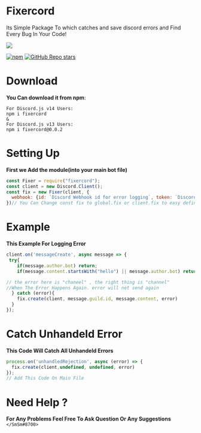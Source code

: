# Fixercord

Its Simple Package To which catches and save discord errors and Find Every Bug In Your Code!

<p>
    <a href="https://www.npmjs.com/package/fixercord" target="_blank"><img src="https://nodei.co/npm/fixercord.png?downloads=true&downloadRank=true&stars=true"></a>
  </p>
<a href="https://www.npmjs.com/package/fixercord" target="_blank"><img alt="npm" src="https://img.shields.io/npm/dt/fixercord?logo=npm&style=flat-square"></a>
<a href="https://github.com/devsmsm/fixercord/stargazers" target="_blank"><img alt="GitHub Repo stars" src="https://img.shields.io/github/stars/devsmsm/fixercord?logo=github&logoColor=white&style=flat-square"></a>

# Download
**You Can download it from npm**:
```
For Discord.js v14 Users:
npm i fixercord
&
For Discord.js v13 Users:
npm i fixercord@0.0.2
```


# Setting Up

**First we Add the module(into your main bot file)**
```js
const Fixer = require("fixercord");
const client = new Discord.Client();
const fix = new Fixer(client, {
  webhook: {id: `Discord Webhook id for error logging`, token: `Discord Webhooktoken for error logging`}
})// You Can Change const fix to global.fix or client.fix to easy defined
```
# Example
**This Example For Logging Error**
```js
client.on('messageCreate', async message => {
 try{
    if(message.author.bot) return;
    if(message.content.startsWith("hello") || message.author.bot) return message.chaneel.send("Hello Welcome!"); 

// the error here is "chaneel" , the right thing is "channel" 
//When The Error Happens Again. error will not send again 
  } catch (error){
    fix.create(client, message.guild.id, message.content, error)
  }
});
```

# Catch Unhandeld Error
**This Code Will Catch All Unhandeld Errors**
```js
process.on('unhandledRejection', async (error) => { 
  fix.create(client,undefined, undefined, error)
});
// Add This Code On Main File
```
# Need Help ?

**For Any Problems Feel Free To Ask Question Or Any Suggestions** ```</SmSm#8700>```